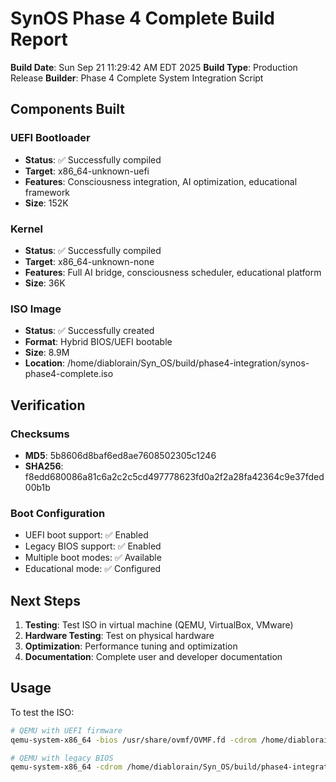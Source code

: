 # SynOS Phase 4 Complete Build Report

**Build Date**: Sun Sep 21 11:29:42 AM EDT 2025
**Build Type**: Production Release
**Builder**: Phase 4 Complete System Integration Script

## Components Built

### UEFI Bootloader
- **Status**: ✅ Successfully compiled
- **Target**: x86_64-unknown-uefi
- **Features**: Consciousness integration, AI optimization, educational framework
- **Size**: 152K

### Kernel
- **Status**: ✅ Successfully compiled  
- **Target**: x86_64-unknown-none
- **Features**: Full AI bridge, consciousness scheduler, educational platform
- **Size**: 36K

### ISO Image
- **Status**: ✅ Successfully created
- **Format**: Hybrid BIOS/UEFI bootable
- **Size**: 8.9M
- **Location**: /home/diablorain/Syn_OS/build/phase4-integration/synos-phase4-complete.iso

## Verification

### Checksums
- **MD5**: 5b8606d8baf6ed8ae7608502305c1246
- **SHA256**: f8edd680086a81c6a2c2c5cd497778623fd0a2f2a28fa42364c9e37fded00b1b

### Boot Configuration
- UEFI boot support: ✅ Enabled
- Legacy BIOS support: ✅ Enabled  
- Multiple boot modes: ✅ Available
- Educational mode: ✅ Configured

## Next Steps

1. **Testing**: Test ISO in virtual machine (QEMU, VirtualBox, VMware)
2. **Hardware Testing**: Test on physical hardware
3. **Optimization**: Performance tuning and optimization
4. **Documentation**: Complete user and developer documentation

## Usage

To test the ISO:
```bash
# QEMU with UEFI firmware
qemu-system-x86_64 -bios /usr/share/ovmf/OVMF.fd -cdrom /home/diablorain/Syn_OS/build/phase4-integration/synos-phase4-complete.iso -m 512

# QEMU with legacy BIOS
qemu-system-x86_64 -cdrom /home/diablorain/Syn_OS/build/phase4-integration/synos-phase4-complete.iso -m 512
```


